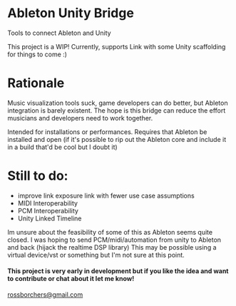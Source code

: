 # Ableton Unity Bridge
Tools to connect Ableton and Unity

This project is a WIP! Currently, supports Link with some Unity scaffolding for things to come :)

# Rationale

Music visualization tools suck, game developers can do better, but Ableton integration is barely existent. The hope is this bridge can reduce the effort musicians and developers need to work together.

Intended for installations or performances. Requires that Ableton be installed and open (if it's possible to rip out the Ableton core and include it in a build that'd be cool but I doubt it)

# Still to do:
- improve link exposure link with fewer use case assumptions
- MIDI Interoperability
- PCM Interoperability 
- Unity Linked Timeline

Im unsure about the feasibility of some of this as Ableton seems quite closed. I was hoping to send PCM/midi/automation from unity to Ableton and back (hijack the realtime DSP library) This may be possible using a virtual device/vst or something but I'm not sure at this point.

#### This project is very early in development but if you like the idea and want to contribute or chat about it let me know!
rossborchers@gmail.com



